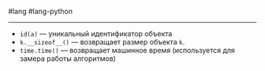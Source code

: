 #lang #lang-python

---
- `id(a)` — уникальный идентификатор объекта
- `k.__sizeof__()` — возвращает размер объекта `k`.
- `time.time()` — возвращает машинное время (используется для замера работы алгоритмов)